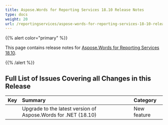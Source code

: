 ```yaml
---
title: Aspose.Words for Reporting Services 18.10 Release Notes
type: docs
weight: 20
url: /reportingservices/aspose-words-for-reporting-services-18-10-release-notes/
---
```


{{% alert color="primary" %}} 

This page contains release notes for [Aspose.Words for Reporting Services 18.10](https://downloads.aspose.com/words/reportingservices/new-releases/aspose.words-for-reporting-services-18.10-\(msi\)/).

{{% /alert %}} 

## **Full List of Issues Covering all Changes in this Release**

|**Key**|**Summary**|**Category**|
| :- | :- | :- |
| |Upgrade to the latest version of Aspose.Words for .NET (18.10)|New feature|

